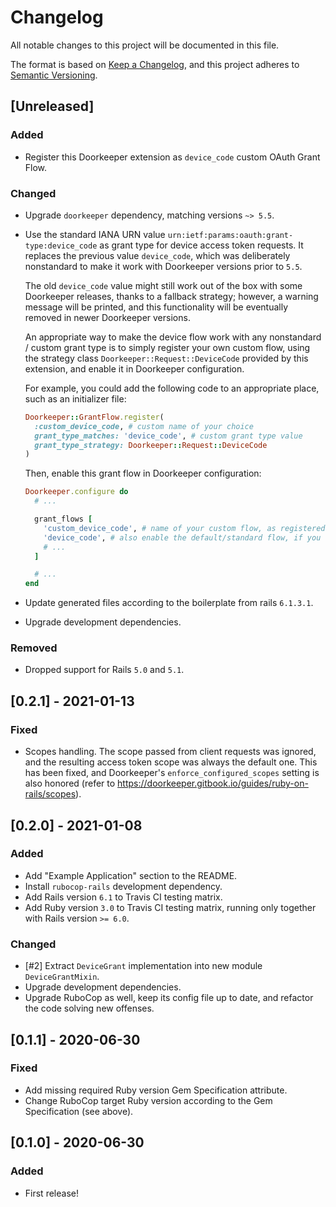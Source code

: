 # Changelog
All notable changes to this project will be documented in this file.

The format is based on [Keep a Changelog](https://keepachangelog.com/en/1.0.0/),
and this project adheres to [Semantic Versioning](https://semver.org/spec/v2.0.0.html).

## [Unreleased]
### Added
- Register this Doorkeeper extension as `device_code` custom OAuth Grant Flow.

### Changed
- Upgrade `doorkeeper` dependency, matching versions `~> 5.5`.
- Use the standard IANA URN value `urn:ietf:params:oauth:grant-type:device_code`
  as grant type for device access token requests. It replaces the previous
  value `device_code`, which was deliberately nonstandard to make it work with
  Doorkeeper versions prior to `5.5`.

  The old `device_code` value might still work out of the box with some
  Doorkeeper releases, thanks to a fallback strategy; however, a warning message
  will be printed, and this functionality will be eventually removed in newer
  Doorkeeper versions.

  An appropriate way to make the device flow work with any nonstandard / custom
  grant type is to simply register your own custom flow, using the strategy
  class `Doorkeeper::Request::DeviceCode` provided by this extension, and enable
  it in Doorkeeper configuration.
  
  For example, you could add the following code to an appropriate place, such
  as an initializer file:
  ```ruby
  Doorkeeper::GrantFlow.register(
    :custom_device_code, # custom name of your choice
    grant_type_matches: 'device_code', # custom grant type value
    grant_type_strategy: Doorkeeper::Request::DeviceCode
  )
  ```
  Then, enable this grant flow in Doorkeeper configuration:
  ```ruby
  Doorkeeper.configure do
    # ...

    grant_flows [
      'custom_device_code', # name of your custom flow, as registered above
      'device_code', # also enable the default/standard flow, if you want
      # ...
    ]
  
    # ...
  end
  ```
- Update generated files according to the boilerplate from rails `6.1.3.1`.
- Upgrade development dependencies.

### Removed
- Dropped support for Rails `5.0` and `5.1`. 

## [0.2.1] - 2021-01-13
### Fixed
- Scopes handling. The scope passed from client requests was ignored, and the
  resulting access token scope was always the default one. This has been fixed,
  and Doorkeeper's `enforce_configured_scopes` setting is also honored
  (refer to https://doorkeeper.gitbook.io/guides/ruby-on-rails/scopes).

## [0.2.0] - 2021-01-08
### Added
- Add "Example Application" section to the README.
- Install `rubocop-rails` development dependency.
- Add Rails version `6.1` to Travis CI testing matrix.
- Add Ruby version `3.0` to Travis CI testing matrix, running only together
  with Rails version `>= 6.0`.

### Changed
- [#2] Extract `DeviceGrant` implementation into new module `DeviceGrantMixin`.
- Upgrade development dependencies.
- Upgrade RuboCop as well, keep its config file up to date, and refactor the
  code solving new offenses.

## [0.1.1] - 2020-06-30
### Fixed
- Add missing required Ruby version Gem Specification attribute.
- Change RuboCop target Ruby version according to the Gem Specification (see above).

## [0.1.0] - 2020-06-30
### Added
- First release!
